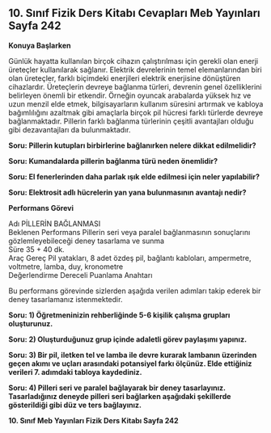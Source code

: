 ## 10. Sınıf Fizik Ders Kitabı Cevapları Meb Yayınları Sayfa 242

**Konuya Başlarken**

Günlük hayatta kullanılan birçok cihazın çalıştırılması için gerekli olan enerji üreteçler kullanılarak sağlanır. Elektrik devrelerinin temel elemanlarından biri olan üreteçler, farklı biçimdeki enerjileri elektrik enerjisine dönüştüren cihazlardır. Üreteçlerin devreye bağlanma türleri, devrenin genel özelliklerini belirleyen önemli bir etkendir. Örneğin oyuncak arabalarda yüksek hız ve uzun menzil elde etmek, bilgisayarların kullanım süresini artırmak ve kabloya bağımlılığını azaltmak gibi amaçlarla birçok pil hücresi farklı türlerde devreye bağlanmaktadır. Pillerin farklı bağlanma türlerinin çeşitli avantajları olduğu gibi dezavantajları da bulunmaktadır.

**Soru: Pillerin kutupları birbirlerine bağlanırken nelere dikkat edilmelidir?**

**Soru: Kumandalarda pillerin bağlanma türü neden önemlidir?**

**Soru: El fenerlerinden daha parlak ışık elde edilmesi için neler yapılabilir?**

**Soru: Elektrosit adlı hücrelerin yan yana bulunmasının avantajı nedir?**

**Performans Görevi**

Adı PİLLERİN BAĞLANMASI  
 Beklenen Performans Pillerin seri veya paralel bağlanmasının sonuçlarını gözlemleyebileceği deney tasarlama ve sunma  
 Süre 35 + 40 dk.  
 Araç Gereç Pil yatakları, 8 adet özdeş pil, bağlantı kabloları, ampermetre, voltmetre, lamba, duy, kronometre  
 Değerlendirme Dereceli Puanlama Anahtarı

Bu performans görevinde sizlerden aşağıda verilen adımları takip ederek bir deney tasarlamanız istenmektedir.

**Soru: 1) Öğretmeninizin rehberliğinde 5-6 kişilik çalışma grupları oluşturunuz.**

**Soru: 2) Oluşturduğunuz grup içinde adaletli görev paylaşımı yapınız.**

**Soru: 3) Bir pil, iletken tel ve lamba ile devre kurarak lambanın üzerinden geçen akımı ve uçları arasındaki potansiyel farkı ölçünüz. Elde ettiğiniz verileri 7. adımdaki tabloya kaydediniz.**

**Soru: 4) Pilleri seri ve paralel bağlayarak bir deney tasarlayınız. Tasarladığınız deneyde pilleri seri bağlarken aşağıdaki şekillerde gösterildiği gibi düz ve ters bağlayınız.**

**10. Sınıf Meb Yayınları Fizik Ders Kitabı Sayfa 242**